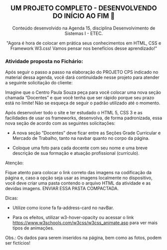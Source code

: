 <div align="center">

## UM PROJETO COMPLETO - DESENVOLVENDO DO INÍCIO AO FIM 📓
Conteúdo desenvolvido na Agenda 15, disciplina Desenvolvimento de Sistemas I - ETEC.

"Agora é hora de colocar em prática seus conhecimentos em HTML, CSS e Framework W3.css!
Vamos pensar nos benefícios desse aprendizado!"

</div>

### Atividade proposta no Fichário:

Após seguir o passo a passo na elaboração do PROJETO CPS indicado no material dessa agenda, você dará continuidade nesse projeto para atender a seguinte solicitação do cliente:

Imagine que o Centro Paula Souza peça para você colocar uma nova seção chamada “Docentes” e que você tenha que ser rápido porque seu prazo está no limite! Não se esqueça de seguir o padrão utilizado até o momento.

Após desenvolver todo o site e ter estudado o HTML 5, CSS 3 e as facilidades de usar os frameworks, desenvolva, de forma padronizada, essa nova seção de acordo com as seguintes solicitações:

- A nova seção ”Docentes” deve ficar entre as Seções Grade Curricular e Mercado de Trabalho, tanto na navbar quanto no corpo da página.

- Coloque uma foto para cada docente com seu nome e uma breve descrição de sua formação e atuação profissional (currículo).

Atenção:

Fique atento para colocar o link correto das imagens na codificação da página e, caso a opção seja usar as imagens localmente no dispositivo, você deve criar uma pasta  contendo o arquivo HTML da atividade e as devidas imagens. ENVIAR ESSA PASTA COMPACTADA.

Dicas:

- Utilize como ícone fa fa-address-card no navBar.

- Para os efeitos, utilizar w3-hover-opacity ou acessar o link https://www.w3schools.com/w3css/w3css_animate.asp   para ver mais tipos de animações.

Obs.: Os dados para serem inseridos na página, bem como as fotos, podem ser fictícios!